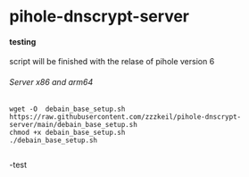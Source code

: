 # pihole-dnscrypt-server

#### testing 
script will be finished with the relase of pihole version 6


###### Server x86 and arm64  
```
wget -O  debain_base_setup.sh https://raw.githubusercontent.com/zzzkeil/pihole-dnscrypt-server/main/debain_base_setup.sh
chmod +x debain_base_setup.sh
./debain_base_setup.sh


```

-test

